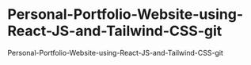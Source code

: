 # Personal-Portfolio-Website-using-React-JS-and-Tailwind-CSS-git
Personal-Portfolio-Website-using-React-JS-and-Tailwind-CSS-git
